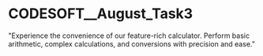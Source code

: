 # CODESOFT__August_Task3
"Experience the convenience of our feature-rich calculator. Perform basic arithmetic, complex calculations, and conversions with precision and ease."
